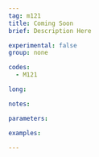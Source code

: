 ```yaml
---
tag: m121
title: Coming Soon
brief: Description Here

experimental: false
group: none

codes:
  - M121

long:

notes:

parameters:

examples:

---
```


